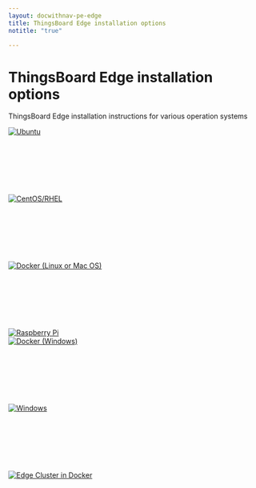 ```yaml
---
layout: docwithnav-pe-edge
title: ThingsBoard Edge installation options
notitle: "true"

---
```


<div class="installation-options">
    <div class="install-options-header">
       <div class="install-options-hero">
          <div class="container">
            <div class="install-options-hero-content">
                <h1>ThingsBoard Edge installation options</h1>
                <div class="install-options-description">
                    <p>
                        ThingsBoard Edge installation instructions for various operation systems
                    </p>
                </div>
            </div>
            <div class="col-lg-12 deployment-container">
                <div class="deployment-div">
                    <div class="container">
                        <div class="deployment-section deployment-on-premise" id="onPremise">
                           <div class="deployment-cards">
                                <div class="deployment-cards-container">
                                    <div class="deployment-card-block">
                                        <a href="/docs/user-guide/install/pe/edge/deb-installation/">
                                            <span>
                                                <div class="deployment-logo" style="height:134px">
                                                    <img width="" src="https://img.thingsboard.io/install/platform/ubuntu.svg" title="Ubuntu" alt="Ubuntu">
                                                 </div>
                                            </span>
                                        </a>
                                    </div>
                                    <div class="deployment-card-block">
                                        <a href="/docs/user-guide/install/pe/edge/rhel/">
                                            <span>
                                                <div class="deployment-logo" style="height:134px">
                                                    <img width="" src="https://img.thingsboard.io/install/platform/centos-redhat.svg" title="CentOS/RHEL" alt="CentOS/RHEL">
                                                 </div>
                                            </span>
                                        </a>
                                    </div>
                                    <div class="deployment-card-block">
                                        <a href="/docs/user-guide/install/pe/edge/docker/">
                                            <span>
                                                <div class="deployment-logo" style="height:134px">
                                                    <img width="" src="https://img.thingsboard.io/install/platform/docker-linux-macos.svg" title="Docker (Linux or Mac OS)" alt="Docker (Linux or Mac OS)">
                                                 </div>
                                            </span>
                                        </a>
                                    </div>
                                    <div class="deployment-card-block">
                                        <a href="/docs/user-guide/install/pe/edge/rpi/">
                                            <span>
                                                <div class="deployment-logo">
                                                    <img width="" src="https://img.thingsboard.io/install/platform/rpi3.svg" title="Raspberry Pi" alt="Raspberry Pi">
                                                 </div>
                                            </span>
                                        </a>
                                    </div>
                                    <div class="deployment-card-block">
                                        <a href="/docs/user-guide/install/pe/edge/docker-windows/">
                                            <span>
                                                <div class="deployment-logo" style="height:134px">
                                                    <img width="" src="https://img.thingsboard.io/install/platform/docker-windows.svg" title="Docker (Windows)" alt="Docker (Windows)">
                                                 </div>
                                            </span>
                                        </a>
                                    </div>
                                    <div class="deployment-card-block">
                                        <a href="/docs/user-guide/install/pe/edge/windows/">
                                            <span>
                                                <div class="deployment-logo" style="height:134px">
                                                    <img width="" src="https://img.thingsboard.io/install/platform/windows.svg" title="Windows" alt="Windows">
                                                 </div>
                                            </span>
                                        </a>
                                    </div>
                                    <div class="deployment-card-block">
                                        <a href="/docs/pe/edge/config/edge-cluster-setup/">
                                            <span>
                                                <div class="deployment-logo" style="height:134px">
                                                    <img width="" src="https://img.thingsboard.io/pe/edge/integrations/docker-cluster.svg" title="Edge Cluster in Docker" alt="Edge Cluster in Docker">
                                                 </div>
                                            </span>
                                        </a>
                                    </div>
                               </div>
                            </div>
                        </div>
                    </div>
                </div>
            </div>
          </div>
       </div>
    </div>
</div>

<script>

    inViewportDefer(function() {
        $(".deployment-cards .deployment-cards-container .deployment-card-block").inViewport(function(px){
            if(px >= 10) {
                $(this).addClass("animated zoomIn");
                return true;
            }
        });
    });

    jqueryDefer(function () {

        window.addEventListener('popstate', onPopStateEdgeInstallOptions);

        onPopStateEdgeInstallOptions();

    });

    function onPopStateEdgeInstallOptions() {
            var params = Qs.parse(window.location.search, { ignoreQueryPrefix: true });
            var targetId = params['edgeInstallType'];
            if (!targetId) {
                targetId = 'onPremise';
            }
            selectTargetEdgeInstallOption('#'+targetId);
    }

    function selectTargetEdgeInstallOption(targetId) {
         $(".deployment-selector .deployment").removeClass("active");
         $(".deployment-selector .deployment[data-toggle='"+targetId+"']").addClass("active");
         $(".deployment-selector .deployment[data-toggle='"+targetId+"'] .magic-radio").prop("checked", true);

         $('.deployment-div .deployment-section').removeClass("active");
         $('.deployment-div .deployment-section'+targetId).addClass("active");

         $('.deployment-div .deployment-section' + targetId + ' .deployment-card-block').addClass("animated zoomIn");
    }
</script>

